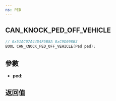 ```yaml
---
ns: PED
---
```

## CAN_KNOCK_PED_OFF_VEHICLE

```c
// 0x51AC07A44D4F5B8A 0xC9D098B3
BOOL CAN_KNOCK_PED_OFF_VEHICLE(Ped ped);
```


## 參數
* **ped**: 

## 返回值

